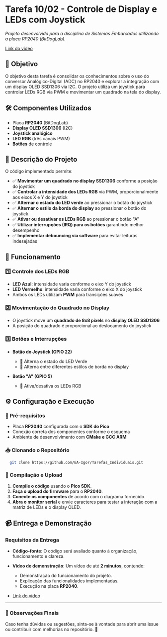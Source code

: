 # **Tarefa 10/02 - Controle de Display e LEDs com Joystick**

*Projeto desenvolvido para a disciplina de Sistemas Embarcados utilizando a placa RP2040 (BitDogLab).*

[Link do vídeo](https://youtu.be/_i7wDwEkz80)

## 📌 **Objetivo**
O objetivo desta tarefa é consolidar os conhecimentos sobre o uso do conversor Analógico-Digital (ADC) no RP2040 e explorar a integração com um display OLED SSD1306 via I2C. O projeto utiliza um joystick para controlar LEDs RGB via PWM e movimentar um quadrado na tela do display.

## 🛠️ **Componentes Utilizados**
- Placa **RP2040** (BitDogLab)
- **Display OLED SSD1306** (I2C)
- **Joystick analógico**
- **LED RGB** (três canais PWM)
- **Botões** de controle

## 🔧 **Descrição do Projeto**
O código implementado permite:
- ✅ **Movimentar um quadrado no display SSD1306** conforme a posição do joystick  
- ✅ **Controlar a intensidade dos LEDs RGB** via PWM, proporcionalmente aos eixos X e Y do joystick  
- ✅ **Alternar o estado do LED verde** ao pressionar o botão do joystick  
- ✅ **Alternar o estilo da borda do display** ao pressionar o botão do joystick  
- ✅ **Ativar ou desativar os LEDs RGB** ao pressionar o botão "A"  
- ✅ **Utilizar interrupções (IRQ) para os botões** garantindo melhor desempenho  
- ✅ **Implementar debouncing via software** para evitar leituras indesejadas  

## 📜 **Funcionamento**
### **1️⃣ Controle dos LEDs RGB**
- **LED Azul**: intensidade varia conforme o eixo Y do joystick  
- **LED Vermelho**: intensidade varia conforme o eixo X do joystick  
- Ambos os LEDs utilizam **PWM** para transições suaves  

### **2️⃣ Movimentação do Quadrado no Display**
- O joystick move um **quadrado de 8x8 pixels** no **display OLED SSD1306**
- A posição do quadrado é proporcional ao deslocamento do joystick  

### **3️⃣ Botões e Interrupções**
- **Botão do Joystick (GPIO 22)**  
  - 🔹 Alterna o estado do LED Verde  
  - 🔹 Alterna entre diferentes estilos de borda no display  

- **Botão "A" (GPIO 5)**  
  - 🔹 Ativa/desativa os LEDs RGB  

## ⚙️ **Configuração e Execução**
### **📌 Pré-requisitos**
- Placa **RP2040** configurada com o **SDK do Pico**  
- Conexão correta dos componentes conforme o esquema  
- Ambiente de desenvolvimento com **CMake e GCC ARM**  

### 📥 Clonando o Repositório
```bash
  git clone https://github.com/EA-Igor/Tarefas_Individuais.git
```

### 🔧 Compilação e Upload
1. **Compile o código** usando o **Pico SDK**.
2. **Faça o upload do firmware** para o **RP2040**.
3. **Conecte os componentes** de acordo com o diagrama fornecido.
4. **Abra o monitor serial** e envie caracteres para testar a interação com a matriz de LEDs e o display OLED.

## 📹 Entrega e Demonstração

### Requisitos da Entrega
- **Código-fonte**: O código será avaliado quanto à organização, funcionamento e clareza.
- **Vídeo de demonstração**: Um vídeo de até **2 minutos**, contendo:
  - Demonstração do funcionamento do projeto.
  - Explicação das funcionalidades implementadas.
  - Execução na placa **RP2040**.

- [Link do vídeo](https://youtu.be/_i7wDwEkz80)

---
### 📌 Observações Finais
Caso tenha dúvidas ou sugestões, sinta-se à vontade para abrir uma issue ou contribuir com melhorias no repositório. 🚀
